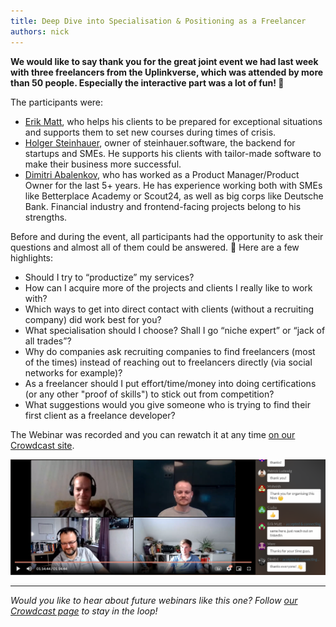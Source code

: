```yaml
---
title: Deep Dive into Specialisation & Positioning as a Freelancer
authors: nick
---
```


**We would like to say thank you for the great joint event we had last week with three freelancers from the Uplinkverse, which was attended by more than 50 people. Especially the interactive part was a lot of fun! 🤗**

<!--truncate-->

The participants were:

- [Erik Matt](https://www.linkedin.com/in/erik-matt-727b996a/), who helps his clients to be prepared for exceptional situations and supports them to set new courses during times of crisis.
- [Holger Steinhauer](https://www.linkedin.com/in/holgersteinhauer/), owner of steinhauer.software, the backend for startups and SMEs. He supports his clients with tailor-made software to make their business more successful.
- [Dimitri Abalenkov](https://www.linkedin.com/in/dimitriabalenkov/), who has worked as a Product Manager/Product Owner for the last 5+ years. He has experience working both with SMEs like Betterplace Academy or Scout24, as well as big corps like Deutsche Bank. Financial industry and frontend-facing projects belong to his strengths.

Before and during the event, all participants had the opportunity to ask their questions and almost all of them could be answered. 🚀 Here are a few highlights:

- Should I try to “productize” my services?
- How can I acquire more of the projects and clients I really like to work with?
- Which ways to get into direct contact with clients (without a recruiting company) did work best for you?
- What specialisation should I choose? Shall I go “niche expert” or “jack of all trades”?
- Why do companies ask recruiting companies to find freelancers (most of the times) instead of reaching out to freelancers directly (via social networks for example)?
- As a freelancer should I put effort/time/money into doing certifications (or any other "proof of skills") to stick out from competition?
- What suggestions would you give someone who is trying to find their first client as a freelance developer?

The Webinar was recorded and you can rewatch it at any time [on our Crowdcast site](https://www.crowdcast.io/e/uplinkdeepdivefreelancing).

![](image.png)

---

_Would you like to hear about future webinars like this one? Follow [our Crowdcast page](https://www.crowdcast.io/uplink) to stay in the loop!_
